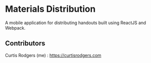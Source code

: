 # Materials Distribution
A mobile application for distributing handouts built using ReactJS and Webpack.

## Contributors


Curtis Rodgers (me) : https://curtisrodgers.com
